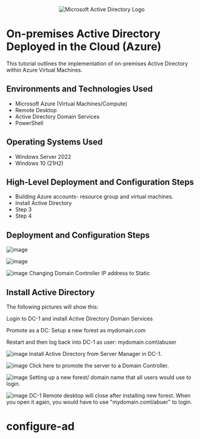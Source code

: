 <p align="center">
<img src="https://i.imgur.com/pU5A58S.png" alt="Microsoft Active Directory Logo"/>
</p>

<h1>On-premises Active Directory Deployed in the Cloud (Azure)</h1>
This tutorial outlines the implementation of on-premises Active Directory within Azure Virtual Machines.<br />



<h2>Environments and Technologies Used</h2>

- Microsoft Azure (Virtual Machines/Compute)
- Remote Desktop
- Active Directory Domain Services
- PowerShell

<h2>Operating Systems Used </h2>

- Windows Server 2022
- Windows 10 (21H2)

<h2>High-Level Deployment and Configuration Steps</h2>

- Building Azure accounts- resource group and virtual machines.
- Install Active Directory
- Step 3
- Step 4

<h2>Deployment and Configuration Steps</h2>


![image](https://github.com/cblack5880/configure-ad/assets/138612466/f0059d2d-562c-4c13-86d3-904acb93c816)

![image](https://github.com/cblack5880/configure-ad/assets/138612466/84bb0584-2a80-46c2-9517-7dd442220fbc)

![image](https://github.com/cblack5880/configure-ad/assets/138612466/f8057fef-a6db-46ef-a1d0-bdf282e7e0c4)
Changing Domain Controller IP address to Static


<h2>Install Active Directory</h2>

The following pictures will show this:

Login to DC-1 and install Active Directory Domain Services

Promote as a DC: Setup a new forest as mydomain.com

Restart and then log back into DC-1 as user: mydomain.com\labuser

![image](https://github.com/cblack5880/configure-ad/assets/138612466/e7b0fbab-fdb1-445e-87e4-f4c329cfd35f)
Install Active Directory from Server Manager in DC-1.

![image](https://github.com/cblack5880/configure-ad/assets/138612466/b82c4cb3-21dd-44e8-b7bc-8d9941ebe22a)
Click here to promote the server to a Domain Controller.

![image](https://github.com/cblack5880/configure-ad/assets/138612466/b0f64109-2def-465d-bb41-0ad3126e09c5)
Setting up a new forest/ domain name that all users would use to login.

![image](https://github.com/cblack5880/configure-ad/assets/138612466/3ea721ff-8467-4333-bc7b-84c03abe7294)
DC-1 Remote desktop will close after installing new forest. When you open it again, you would have to use "mydomain.com\labuer" to login.



# configure-ad
